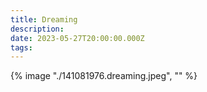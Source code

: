 ```yaml
---
title: Dreaming
description: 
date: 2023-05-27T20:00:00.000Z
tags: 
---
```

{% image "./141081976.dreaming.jpeg", "" %}